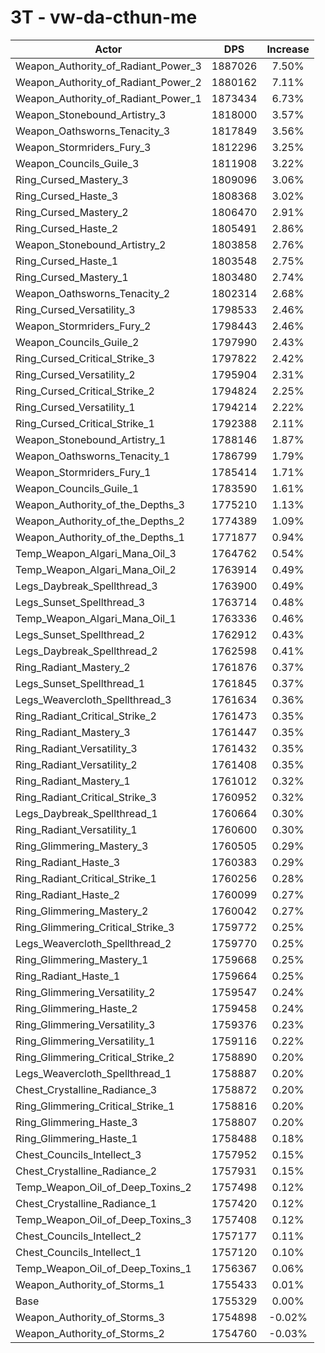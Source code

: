 # 3T - vw-da-cthun-me
| Actor | DPS | Increase |
|---|:---:|:---:|
|Weapon_Authority_of_Radiant_Power_3|1887026|7.50%|
|Weapon_Authority_of_Radiant_Power_2|1880162|7.11%|
|Weapon_Authority_of_Radiant_Power_1|1873434|6.73%|
|Weapon_Stonebound_Artistry_3|1818000|3.57%|
|Weapon_Oathsworns_Tenacity_3|1817849|3.56%|
|Weapon_Stormriders_Fury_3|1812296|3.25%|
|Weapon_Councils_Guile_3|1811908|3.22%|
|Ring_Cursed_Mastery_3|1809096|3.06%|
|Ring_Cursed_Haste_3|1808368|3.02%|
|Ring_Cursed_Mastery_2|1806470|2.91%|
|Ring_Cursed_Haste_2|1805491|2.86%|
|Weapon_Stonebound_Artistry_2|1803858|2.76%|
|Ring_Cursed_Haste_1|1803548|2.75%|
|Ring_Cursed_Mastery_1|1803480|2.74%|
|Weapon_Oathsworns_Tenacity_2|1802314|2.68%|
|Ring_Cursed_Versatility_3|1798533|2.46%|
|Weapon_Stormriders_Fury_2|1798443|2.46%|
|Weapon_Councils_Guile_2|1797990|2.43%|
|Ring_Cursed_Critical_Strike_3|1797822|2.42%|
|Ring_Cursed_Versatility_2|1795904|2.31%|
|Ring_Cursed_Critical_Strike_2|1794824|2.25%|
|Ring_Cursed_Versatility_1|1794214|2.22%|
|Ring_Cursed_Critical_Strike_1|1792388|2.11%|
|Weapon_Stonebound_Artistry_1|1788146|1.87%|
|Weapon_Oathsworns_Tenacity_1|1786799|1.79%|
|Weapon_Stormriders_Fury_1|1785414|1.71%|
|Weapon_Councils_Guile_1|1783590|1.61%|
|Weapon_Authority_of_the_Depths_3|1775210|1.13%|
|Weapon_Authority_of_the_Depths_2|1774389|1.09%|
|Weapon_Authority_of_the_Depths_1|1771877|0.94%|
|Temp_Weapon_Algari_Mana_Oil_3|1764762|0.54%|
|Temp_Weapon_Algari_Mana_Oil_2|1763914|0.49%|
|Legs_Daybreak_Spellthread_3|1763900|0.49%|
|Legs_Sunset_Spellthread_3|1763714|0.48%|
|Temp_Weapon_Algari_Mana_Oil_1|1763336|0.46%|
|Legs_Sunset_Spellthread_2|1762912|0.43%|
|Legs_Daybreak_Spellthread_2|1762598|0.41%|
|Ring_Radiant_Mastery_2|1761876|0.37%|
|Legs_Sunset_Spellthread_1|1761845|0.37%|
|Legs_Weavercloth_Spellthread_3|1761634|0.36%|
|Ring_Radiant_Critical_Strike_2|1761473|0.35%|
|Ring_Radiant_Mastery_3|1761447|0.35%|
|Ring_Radiant_Versatility_3|1761432|0.35%|
|Ring_Radiant_Versatility_2|1761408|0.35%|
|Ring_Radiant_Mastery_1|1761012|0.32%|
|Ring_Radiant_Critical_Strike_3|1760952|0.32%|
|Legs_Daybreak_Spellthread_1|1760664|0.30%|
|Ring_Radiant_Versatility_1|1760600|0.30%|
|Ring_Glimmering_Mastery_3|1760505|0.29%|
|Ring_Radiant_Haste_3|1760383|0.29%|
|Ring_Radiant_Critical_Strike_1|1760256|0.28%|
|Ring_Radiant_Haste_2|1760099|0.27%|
|Ring_Glimmering_Mastery_2|1760042|0.27%|
|Ring_Glimmering_Critical_Strike_3|1759772|0.25%|
|Legs_Weavercloth_Spellthread_2|1759770|0.25%|
|Ring_Glimmering_Mastery_1|1759668|0.25%|
|Ring_Radiant_Haste_1|1759664|0.25%|
|Ring_Glimmering_Versatility_2|1759547|0.24%|
|Ring_Glimmering_Haste_2|1759458|0.24%|
|Ring_Glimmering_Versatility_3|1759376|0.23%|
|Ring_Glimmering_Versatility_1|1759116|0.22%|
|Ring_Glimmering_Critical_Strike_2|1758890|0.20%|
|Legs_Weavercloth_Spellthread_1|1758887|0.20%|
|Chest_Crystalline_Radiance_3|1758872|0.20%|
|Ring_Glimmering_Critical_Strike_1|1758816|0.20%|
|Ring_Glimmering_Haste_3|1758807|0.20%|
|Ring_Glimmering_Haste_1|1758488|0.18%|
|Chest_Councils_Intellect_3|1757952|0.15%|
|Chest_Crystalline_Radiance_2|1757931|0.15%|
|Temp_Weapon_Oil_of_Deep_Toxins_2|1757498|0.12%|
|Chest_Crystalline_Radiance_1|1757420|0.12%|
|Temp_Weapon_Oil_of_Deep_Toxins_3|1757408|0.12%|
|Chest_Councils_Intellect_2|1757177|0.11%|
|Chest_Councils_Intellect_1|1757120|0.10%|
|Temp_Weapon_Oil_of_Deep_Toxins_1|1756367|0.06%|
|Weapon_Authority_of_Storms_1|1755433|0.01%|
|Base|1755329|0.00%|
|Weapon_Authority_of_Storms_3|1754898|-0.02%|
|Weapon_Authority_of_Storms_2|1754760|-0.03%|

